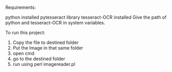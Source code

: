 Requirements:

python installed
pytesseract library
tesseract-OCR installed
Give the path of python and tesseract-OCR in system variables.

To run this project:
1. Copy the file to destined folder
2. Put the Image in that same folder
3. open cmd
4. go to the destined folder
5. run using perl imagereader.pl
